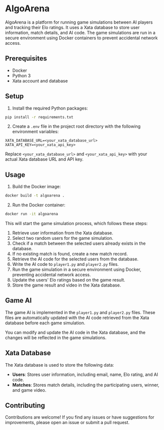 
# AlgoArena

AlgoArena is a platform for running game simulations between AI players and tracking their Elo ratings. It uses a Xata database to store user information, match details, and AI code. The game simulations are run in a secure environment using Docker containers to prevent accidental network access.

## Prerequisites

- Docker
- Python 3
- Xata account and database

## Setup


1. Install the required Python packages:

```bash
pip install -r requirements.txt
```

2. Create a `.env` file in the project root directory with the following environment variables:

```
XATA_DATABASE_URL=<your_xata_database_url>
XATA_API_KEY=<your_xata_api_key>
```

Replace `<your_xata_database_url>` and `<your_xata_api_key>` with your actual Xata database URL and API key.

## Usage

1. Build the Docker image:

```bash
docker build -t algoarena .
```

2. Run the Docker container:

```bash
docker run -it algoarena
```

This will start the game simulation process, which follows these steps:

1. Retrieve user information from the Xata database.
2. Select two random users for the game simulation.
3. Check if a match between the selected users already exists in the database.
4. If no existing match is found, create a new match record.
5. Retrieve the AI code for the selected users from the database.
6. Write the AI code to `player1.py` and `player2.py` files.
7. Run the game simulation in a secure environment using Docker, preventing accidental network access.
8. Update the users' Elo ratings based on the game result.
9. Store the game result and video in the Xata database.

## Game AI

The game AI is implemented in the `player1.py` and `player2.py` files. These files are automatically updated with the AI code retrieved from the Xata database before each game simulation.

You can modify and update the AI code in the Xata database, and the changes will be reflected in the game simulations.

## Xata Database

The Xata database is used to store the following data:

- **Users**: Stores user information, including email, name, Elo rating, and AI code.
- **Matches**: Stores match details, including the participating users, winner, and game video.

## Contributing

Contributions are welcome! If you find any issues or have suggestions for improvements, please open an issue or submit a pull request.
